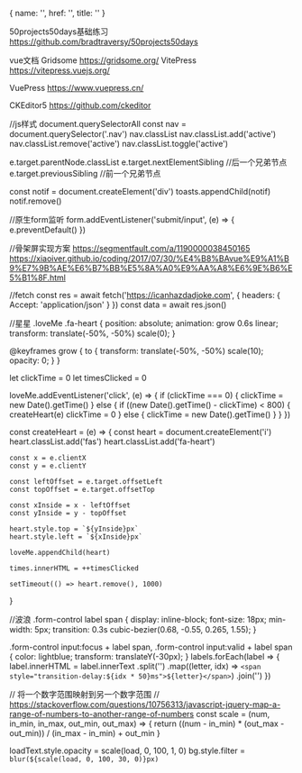 { name: '', href: '', title: '' }

50projects50days基础练习
https://github.com/bradtraversy/50projects50days

vue文档
  Gridsome 
    https://gridsome.org/
  VitePress
    https://vitepress.vuejs.org/

  VuePress
    https://www.vuepress.cn/


CKEditor5
  https://github.com/ckeditor
  
 

//js样式
document.querySelectorAll
const nav = document.querySelector('.nav')
nav.classList
nav.classList.add('active')
nav.classList.remove('active')
nav.classList.toggle('active')

e.target.parentNode.classList
e.target.nextElementSibling  //后一个兄弟节点
e.target.previousSibling     //前一个兄弟节点

const notif = document.createElement('div')
toasts.appendChild(notif)
notif.remove()


//原生form监听
form.addEventListener('submit/input', (e) => {
    e.preventDefault()
})

//骨架屏实现方案
  https://segmentfault.com/a/1190000038450165
  https://xiaoiver.github.io/coding/2017/07/30/%E4%B8%BAvue%E9%A1%B9%E7%9B%AE%E6%B7%BB%E5%8A%A0%E9%AA%A8%E6%9E%B6%E5%B1%8F.html


//fetch
	const res = await fetch('https://icanhazdadjoke.com', {
		headers: { Accept: 'application/json' }
	})
	const data = await res.json()




//星星
.loveMe .fa-heart {
  position: absolute;
  animation: grow 0.6s linear;
  transform: translate(-50%, -50%) scale(0);
}

@keyframes grow {
  to {
    transform: translate(-50%, -50%) scale(10);
    opacity: 0;
  }
}

let clickTime = 0
let timesClicked = 0

loveMe.addEventListener('click', (e) => {
    if (clickTime === 0) {
        clickTime = new Date().getTime()
    } else {
        if ((new Date().getTime() - clickTime) < 800) {
            createHeart(e)
            clickTime = 0
        } else {
            clickTime = new Date().getTime()
        }
    }
})

const createHeart = (e) => {
    const heart = document.createElement('i')
    heart.classList.add('fas')
    heart.classList.add('fa-heart')

    const x = e.clientX
    const y = e.clientY

    const leftOffset = e.target.offsetLeft
    const topOffset = e.target.offsetTop

    const xInside = x - leftOffset
    const yInside = y - topOffset

    heart.style.top = `${yInside}px`
    heart.style.left = `${xInside}px`

    loveMe.appendChild(heart)

    times.innerHTML = ++timesClicked

    setTimeout(() => heart.remove(), 1000)
}

//波浪
.form-control label span {
  display: inline-block;
  font-size: 18px;
  min-width: 5px;
  transition: 0.3s cubic-bezier(0.68, -0.55, 0.265, 1.55);
}

.form-control input:focus + label span,
.form-control input:valid + label span {
  color: lightblue;
  transform: translateY(-30px);
}
labels.forEach(label => {
    label.innerHTML = label.innerText
        .split('')
        .map((letter, idx) => `<span style="transition-delay:${idx * 50}ms">${letter}</span>`)
        .join('')
})





// 将一个数字范围映射到另一个数字范围
// https://stackoverflow.com/questions/10756313/javascript-jquery-map-a-range-of-numbers-to-another-range-of-numbers
const scale = (num, in_min, in_max, out_min, out_max) => {
  return ((num - in_min) * (out_max - out_min)) / (in_max - in_min) + out_min
}

loadText.style.opacity = scale(load, 0, 100, 1, 0)
bg.style.filter = `blur(${scale(load, 0, 100, 30, 0)}px)`